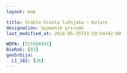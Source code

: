 ```yaml
---
layout: map

title: Stablo hrasta lužnjaka – Kolare
designation: Spomenik prirode
last_modified_at: 2018-05-25T23:19:54+02:00

WDPA: [555588991]
BioRaS: [82]
geoSrbija:
  L1_182: [26]
---
```


